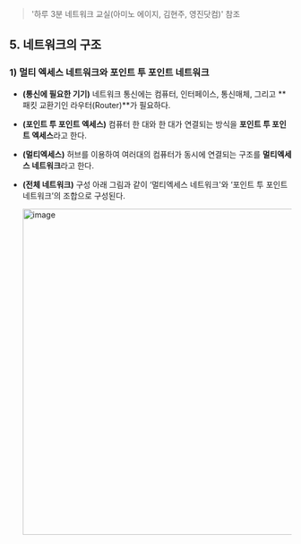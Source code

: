> '하루 3분 네트워크 교실(아미노 에이지, 김현주, 영진닷컴)' 참조
## 5. 네트워크의 구조

### 1) 멀티 엑세스 네트워크와 포인트 투 포인트 네트워크

- **(통신에 필요한 기기)** 네트워크 통신에는 컴퓨터, 인터페이스, 통신매체, 그리고 **패킷 교환기인 라우터(Router)**가 필요하다.
- **(포인트 투 포인트 엑세스)** 컴퓨터 한 대와 한 대가 연결되는 방식을 **포인트 투 포인트 엑세스**라고 한다.
- **(멀티엑세스)** 허브를 이용하여 여러대의 컴퓨터가 동시에 연결되는 구조를 **멀티엑세스 네트워크**라고 한다.
- **(전체 네트워크)** 구성 아래 그림과 같이 ‘멀티엑세스 네트워크'와 ‘포인트 투 포인트 네트워크’의 조합으로 구성된다.

  <img width="583" alt="image" src="https://user-images.githubusercontent.com/96895686/177765602-faabf696-da1c-4147-b999-ace2ee194110.png">

